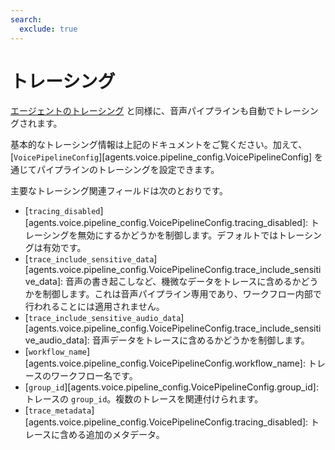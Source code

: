 ```yaml
---
search:
  exclude: true
---
```

# トレーシング

[エージェントのトレーシング](../tracing.md) と同様に、音声パイプラインも自動でトレーシングされます。

基本的なトレーシング情報は上記のドキュメントをご覧ください。加えて、[`VoicePipelineConfig`][agents.voice.pipeline_config.VoicePipelineConfig] を通じてパイプラインのトレーシングを設定できます。

主要なトレーシング関連フィールドは次のとおりです。

- [`tracing_disabled`][agents.voice.pipeline_config.VoicePipelineConfig.tracing_disabled]: トレーシングを無効にするかどうかを制御します。デフォルトではトレーシングは有効です。
- [`trace_include_sensitive_data`][agents.voice.pipeline_config.VoicePipelineConfig.trace_include_sensitive_data]: 音声の書き起こしなど、機微なデータをトレースに含めるかどうかを制御します。これは音声パイプライン専用であり、ワークフロー内部で行われることには適用されません。
- [`trace_include_sensitive_audio_data`][agents.voice.pipeline_config.VoicePipelineConfig.trace_include_sensitive_audio_data]: 音声データをトレースに含めるかどうかを制御します。
- [`workflow_name`][agents.voice.pipeline_config.VoicePipelineConfig.workflow_name]: トレースのワークフロー名です。
- [`group_id`][agents.voice.pipeline_config.VoicePipelineConfig.group_id]: トレースの `group_id`。複数のトレースを関連付けられます。
- [`trace_metadata`][agents.voice.pipeline_config.VoicePipelineConfig.tracing_disabled]: トレースに含める追加のメタデータ。